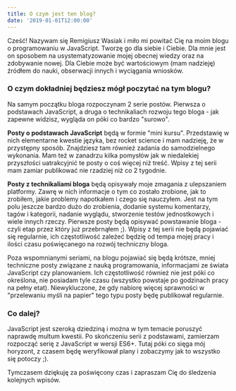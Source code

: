 ```yaml
---
title: O czym jest ten blog?
date: '2019-01-01T12:00:00'
---
```


Cześć! Nazywam się Remigiusz Wasiak i miło mi powitać Cię na moim blogu o programowaniu w JavaScript. Tworzę go dla siebie i Ciebie. Dla mnie jest on sposobem na usystematyzowanie mojej obecnej wiedzy oraz na zdobywanie nowej. Dla Ciebie może być wartościowym (mam nadzieję) źródłem do nauki, obserwacji innych i wyciągania wniosków.

### O czym dokładniej będziesz mógł poczytać na tym blogu?
Na samym początku bloga rozpoczynam 2 serie postów. Pierwsza o podstawach JavaScript, a druga o technikaliach rozwoju tego bloga - jak zapewne widzisz, wygląda on póki co bardzo "surowo".

**Posty o podstawach JavaScript** będą w formie "mini kursu". Przedstawię w nich elementarne kwestie języka, bez rocket science i mam nadzieję, że w przystępny sposób. Znajdziesz tam również zadania do samodzielnego wykonania. Mam też w zanadrzu kilka pomysłów jak w niedalekiej przyszłości uatrakcyjnić te posty o coś więcej niż treść. Wpisy z tej serii mam zamiar publikować nie rzadziej niż co 2 tygodnie.

**Posty z technikaliami bloga** będą opisywały moje zmagania z ulepszaniem platformy. Zawrę w nich informacje o tym co zostało zrobione, jak to zrobiłem, jakie problemy napotkałem i czego się nauczyłem. Jest na tym polu jeszcze bardzo dużo do zrobienia, dodanie systemu komentarzy, tagów i kategorii, nadanie wyglądu, stworzenie testów jednostkowych i wiele innych rzeczy. Pierwsze posty będą opisywać powstawanie bloga - czyli etap przez który już przebrnąłem ;). Wpisy z tej serii nie będą pojawiać się regularnie, ich częstotliwość zależeć będzię od tempa mojej pracy i ilości czasu poświęcanego na rozwój techniczny bloga.

Poza wspomnianymi seriami, na blogu pojawiać się będą krótsze, mniej techniczne posty związane z nauką programowania, informacjami ze świata JavaScript czy planowaniem. Ich częstotliwość również nie jest póki co określona, nie posiadam tyle czasu (wszystko powstaje po godzinach pracy na pełny etat). Niewykluczone, że gdy nabiorę więcej sprawności w "przelewaniu myśli na papier" tego typu posty będę publikował regularnie.

### Co dalej?
JavaScript jest szeroką dziedziną i można w tym temacie poruszyć naprawdę multum kwestii. Po skończeniu serii z podstawami, zamierzam rozpocząć serię z JavaScript w wersji ES6+. Tutaj póki co sięga mój horyzont, z czasem będę weryfikował plany i zobaczymy jak to wszystko się potoczy ;).

Tymczasem dziękuję za poświęcony czas i zapraszam Cię do śledzenia kolejnych wpisów. 


